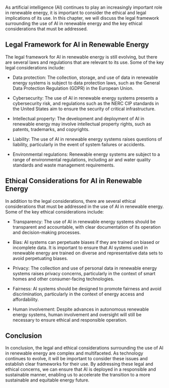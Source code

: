 
As artificial intelligence (AI) continues to play an increasingly important role in renewable energy, it is important to consider the ethical and legal implications of its use. In this chapter, we will discuss the legal framework surrounding the use of AI in renewable energy and the key ethical considerations that must be addressed.

Legal Framework for AI in Renewable Energy
------------------------------------------

The legal framework for AI in renewable energy is still evolving, but there are several laws and regulations that are relevant to its use. Some of the key legal considerations include:

* Data protection: The collection, storage, and use of data in renewable energy systems is subject to data protection laws, such as the General Data Protection Regulation (GDPR) in the European Union.

* Cybersecurity: The use of AI in renewable energy systems presents a cybersecurity risk, and regulations such as the NERC CIP standards in the United States aim to ensure the security of critical infrastructure.

* Intellectual property: The development and deployment of AI in renewable energy may involve intellectual property rights, such as patents, trademarks, and copyrights.

* Liability: The use of AI in renewable energy systems raises questions of liability, particularly in the event of system failures or accidents.

* Environmental regulations: Renewable energy systems are subject to a range of environmental regulations, including air and water quality standards and waste management requirements.

Ethical Considerations for AI in Renewable Energy
-------------------------------------------------

In addition to the legal considerations, there are several ethical considerations that must be addressed in the use of AI in renewable energy. Some of the key ethical considerations include:

* Transparency: The use of AI in renewable energy systems should be transparent and accountable, with clear documentation of its operation and decision-making processes.

* Bias: AI systems can perpetuate biases if they are trained on biased or incomplete data. It is important to ensure that AI systems used in renewable energy are trained on diverse and representative data sets to avoid perpetuating biases.

* Privacy: The collection and use of personal data in renewable energy systems raises privacy concerns, particularly in the context of smart homes and other consumer-facing technologies.

* Fairness: AI systems should be designed to promote fairness and avoid discrimination, particularly in the context of energy access and affordability.

* Human involvement: Despite advances in autonomous renewable energy systems, human involvement and oversight will still be necessary to ensure ethical and responsible operation.

Conclusion
----------

In conclusion, the legal and ethical considerations surrounding the use of AI in renewable energy are complex and multifaceted. As technology continues to evolve, it will be important to consider these issues and establish clear frameworks for their use. By addressing these legal and ethical concerns, we can ensure that AI is deployed in a responsible and sustainable manner, enabling us to accelerate the transition to a more sustainable and equitable energy future.
